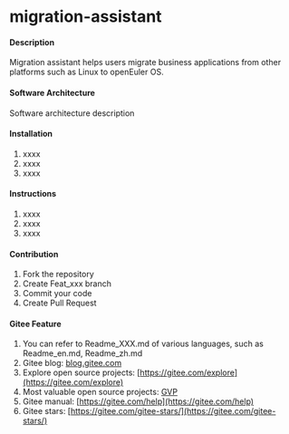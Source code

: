 # migration-assistant

#### Description
Migration assistant helps users migrate business applications from other platforms such as Linux to openEuler OS.

#### Software Architecture
Software architecture description

#### Installation

1.  xxxx
2.  xxxx
3.  xxxx

#### Instructions

1.  xxxx
2.  xxxx
3.  xxxx

#### Contribution

1.  Fork the repository
2.  Create Feat_xxx branch
3.  Commit your code
4.  Create Pull Request


#### Gitee Feature

1.  You can refer to Readme\_XXX.md of various languages, such as Readme\_en.md, Readme\_zh.md
2.  Gitee blog: [blog.gitee.com](https://blog.gitee.com)
3.  Explore open source projects: [https://gitee.com/explore](https://gitee.com/explore)
4.  Most valuable open source projects: [GVP](https://gitee.com/gvp)
5.  Gitee manual: [https://gitee.com/help](https://gitee.com/help)
6.  Gitee stars: [https://gitee.com/gitee-stars/](https://gitee.com/gitee-stars/)
